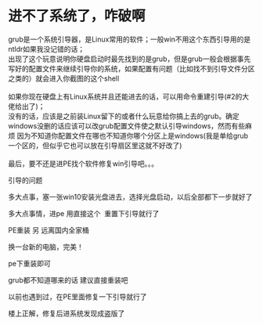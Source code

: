 # 进不了系统了，咋破啊


grub是一个系统引导器，是Linux常用的软件；一般win不用这个东西引导用的是ntldr如果我没记错的话；<br />
出现了这个玩意说明你硬盘启动时最先找到的是grub，但是grub一般会根据事先写好的配置文件来继续引导你的系统，如果配置有问题（比如找不到引导文件分区之类的）就会进入你截图的这个shell<br />
<br />
如果你现在硬盘上有Linux系统并且还能进去的话，可以用命令重建引导(#2的大佬给出了)；<br />
没有的话，应该是之前装Linux留下的或者什么玩意给你搞上去的grub。确定windows没删的话应该可以改grub配置文件使之默认引导windows，然而有些麻烦<img src="static/image/smiley/default/hug.gif" smilieid="13" border="0" alt="" /><img src="static/image/smiley/default/hug.gif" smilieid="13" border="0" alt="" /> 因为不知道你配置文件在哪也不知道你哪个分区上是windows(我是单给grub一个区的，但似乎它也可以放在引导扇区里这就不好改了)<br />
<br />
最后，要不还是进PE找个软件修复win引导吧。。。

引导的问题

多大点事，塞一张win10安装光盘进去，选择光盘启动，以后全部都下一步就好了

多大点事情，进pe 用直接这个&nbsp;&nbsp;重置下引导就行了<br />
<img id="aimg_kOqQh" onclick="zoom(this, this.src, 0, 0, 0)" class="zoom" src="https://www.diskgenius.cn/public/images/logo-diskgenius.png" onmouseover="img_onmouseoverfunc(this)" onload="thumbImg(this)" border="0" alt="" />

PE重装 另 远离国内全家桶

换一台新的电脑，完美！

pe下重装即可<img src="static/image/smiley/default/lol.gif" smilieid="12" border="0" alt="" />

grub都不知道哪来的话 建议直接重装吧

以前也遇到过，在PE里面修复一下引导就行了

楼上正解，修复后进系统发现成盗版了
